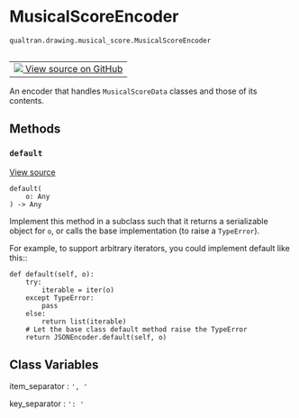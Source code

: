# MusicalScoreEncoder
`qualtran.drawing.musical_score.MusicalScoreEncoder`


<table class="tfo-notebook-buttons tfo-api nocontent" align="left">
<td>
  <a target="_blank" href="https://github.com/quantumlib/Qualtran/blob/main/qualtran/drawing/musical_score.py#L702-L709">
    <img src="https://www.tensorflow.org/images/GitHub-Mark-32px.png" />
    View source on GitHub
  </a>
</td>
</table>



An encoder that handles `MusicalScoreData` classes and those of its contents.

<!-- Placeholder for "Used in" -->


## Methods

<h3 id="default"><code>default</code></h3>

<a target="_blank" class="external" href="https://github.com/quantumlib/Qualtran/blob/main/qualtran/drawing/musical_score.py#L705-L709">View source</a>

<pre class="devsite-click-to-copy prettyprint lang-py tfo-signature-link">
<code>default(
    o: Any
) -> Any
</code></pre>

Implement this method in a subclass such that it returns a serializable object for ``o``, or calls the base implementation (to raise a ``TypeError``).

For example, to support arbitrary iterators, you could
implement default like this::

    def default(self, o):
        try:
            iterable = iter(o)
        except TypeError:
            pass
        else:
            return list(iterable)
        # Let the base class default method raise the TypeError
        return JSONEncoder.default(self, o)





<h2 class="add-link">Class Variables</h2>

item_separator<a id="item_separator"></a>
: `', '`

key_separator<a id="key_separator"></a>
: `': '`


